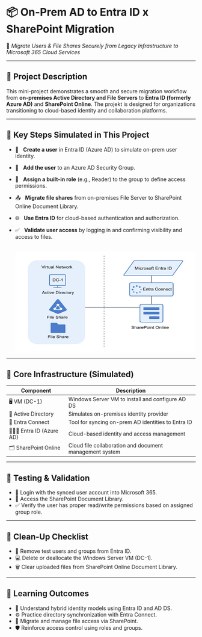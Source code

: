 # 📦 On-Prem AD to Entra ID x SharePoint Migration

🔁 *Migrate Users & File Shares Securely from Legacy Infrastructure to Microsoft 365 Cloud Services*

---

## 📌 Project Description

This mini-project demonstrates a smooth and secure migration workflow from **on-premises Active Directory and File Servers** to **Entra ID (formerly Azure AD)** and **SharePoint Online**. The projekt is
designed for organizations transitioning to cloud-based identity and collaboration platforms.

---

## 🚀 Key Steps Simulated in This Project

- 👤 &nbsp;&nbsp;**Create a user** in Entra ID (Azure AD) to simulate on-prem user identity.  
- 👥 &nbsp;&nbsp;**Add the user** to an Azure AD Security Group.  
- 🔐 &nbsp;&nbsp;**Assign a built-in role** (e.g., Reader) to the group to define access permissions.  
- 📤 &nbsp;&nbsp;**Migrate file shares** from on-premises File Server to SharePoint Online Document Library.  
- 🌐 &nbsp;&nbsp;**Use Entra ID** for cloud-based authentication and authorization.
- ✅ &nbsp;&nbsp;**Validate user access** by logging in and confirming visibility and access to files.<br><br>

  ![Alt Text](900x500_network_diagram_lc.jpg)

---

## 🧱 Core Infrastructure (Simulated)

| Component                 | Description                                                  |
|---------------------------|--------------------------------------------------------------|
| 🖥️ VM (DC-1)              | Windows Server VM to install and configure AD DS             |
| 🛂 Active Directory       | Simulates on-premises identity provider                      |
| 🔗 Entra Connect          | Tool for syncing on-prem AD identities to Entra ID           |
| 🧑‍🤝‍🧑 Entra ID (Azure AD)    | Cloud-based identity and access management                   |
| 🗂️ SharePoint Online      | Cloud file collaboration and document management system      |

---

## 🧪 Testing & Validation

- 🔐 Login with the synced user account into Microsoft 365.
- 📂 Access the SharePoint Document Library.
- ✅ Verify the user has proper read/write permissions based on assigned group role.

---

## 🧹 Clean-Up Checklist

- 🧼 Remove test users and groups from Entra ID.
- 💻 Delete or deallocate the Windows Server VM (DC-1).
- 🗑️ Clear uploaded files from SharePoint Online Document Library.

---

## 🎯 Learning Outcomes

- 🧠 Understand hybrid identity models using Entra ID and AD DS.
- ⚙️ Practice directory synchronization with Entra Connect.
- 📁 Migrate and manage file access via SharePoint.
- 🛡️ Reinforce access control using roles and groups.





